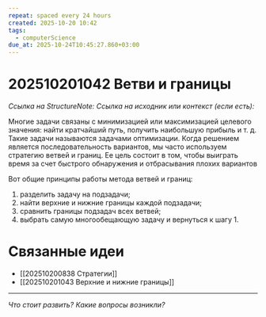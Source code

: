 ```yaml
---
repeat: spaced every 24 hours
created: 2025-10-20 10:42
tags:
  - computerScience
due_at: 2025-10-24T10:45:27.860+03:00
---
```

# 202510201042 Ветви и границы

*Ссылка на StructureNote:*
*Ссылка на исходник или контекст (если есть):*

Многие задачи связаны с минимизацией или максимизацией целевого значения: найти кратчайший путь, получить наибольшую прибыль и т. д. Такие задачи называются задачами оптимизации. Когда решением является последовательность вариантов, мы часто используем стратегию ветвей и границ. Ее цель состоит в том, чтобы выиграть время за счет быстрого обнаружения и отбрасывания плохих вариантов

Вот общие принципы работы метода ветвей и границ:

1) разделить задачу на подзадачи;
2) найти верхние и нижние границы каждой подзадачи;
3) сравнить границы подзадач всех ветвей;
4) выбрать самую многообещающую задачу и вернуться к шагу 1.

# Связанные идеи

- [[202510200838 Стратегии]]
- [[202510201043 Верхние и нижние границы]]

---

*Что стоит развить? Какие вопросы возникли?*
